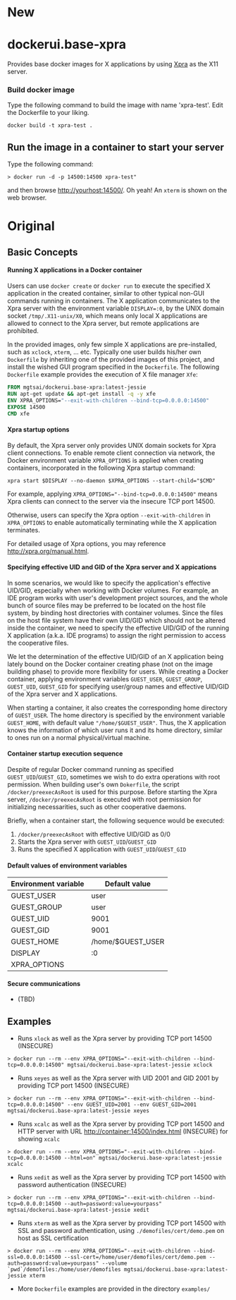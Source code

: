 # New
# dockerui.base-xpra

Provides base docker images for X applications by using [Xpra](https://xpra.org/) as the X11 server.


### Build docker image

Type the following command to build the image with name 'xpra-test'. Edit the Dockerfile to your liking.
```
docker build -t xpra-test .
```


## Run the image in a container to start your server

Type the following command:

```
> docker run -d -p 14500:14500 xpra-test"
```

and then browse <http://yourhost:14500/>.  Oh yeah!  An `xterm` is shown on the web browser.





# Original
## Basic Concepts

#### Running X applications in a Docker container

Users can use `docker create` or `docker run` to execute the specified X application in the created container, similar to other typical non-GUI commands running in containers.  The X application communicates to the Xpra server with the environment variable `DISPLAY=:0`, by the UNIX domain socket `/tmp/.X11-unix/X0`, which means only local X applications are allowed to connect to the Xpra server, but remote applications are prohibited.

In the provided images, only few simple X applications are pre-installed, such as `xclock`, `xterm`, ... etc.  Typically one user builds his/her own `Dockerfile` by inheriting one of the provided images of this project, and install the wished GUI program specified in the `Dockerfile`.  The following `Dockerfile` example provides the execution of X file manager `Xfe`:

```dockerfile
FROM mgtsai/dockerui.base-xpra:latest-jessie
RUN apt-get update && apt-get install -q -y xfe
ENV XPRA_OPTIONS="--exit-with-children --bind-tcp=0.0.0.0:14500"
EXPOSE 14500
CMD xfe
```


#### Xpra startup options

By default, the Xpra server only provides UNIX domain sockets for Xpra client connections.  To enable remote client connection via network, the Docker environment variable `XPRA_OPTIONS` is applied when creating containers, incorporated in the following Xpra startup command:

```
xpra start $DISPLAY --no-daemon $XPRA_OPTIONS --start-child="$CMD"
```

For example, applying `XPRA_OPTIONS="--bind-tcp=0.0.0.0:14500"` means Xpra clients can connect to the server via the insecure TCP port 14500.

Otherwise, users can specify the Xpra option `--exit-with-children` in `XPRA_OPTIONS` to enable automatically terminating while the X application terminates.

For detailed usage of Xpra options, you may reference <http://xpra.org/manual.html>.


#### Specifying effective UID and GID of the Xpra server and X appications

In some scenarios, we would like to specify the application's effective UID/GID, especially when working with Docker volumes.  For example, an IDE program works with user's development project sources, and the whole bunch of source files may be preferred to be located on the host file system, by binding host directories with container volumes.  Since the files on the host file system have their own UID/GID which should not be altered inside the container, we need to specify the effective UID/GID of the running X application (a.k.a. IDE programs) to assign the right permission to access the cooperative files.

We let the determination of the effective UID/GID of an X application being lately bound on the Docker container creating phase (not on the image building phase) to provide more flexibility for users.  While creating a Docker container, applying environment variables `GUEST_USER`, `GUEST_GROUP`, `GUEST_UID`, `GUEST_GID` for specifying user/group names and effective UID/GID of the Xpra server and X applications.

When starting a container, it also creates the corresponding home directory of `GUEST_USER`.  The home directory is specified by the environment variable `GUEST_HOME`, with default value `"/home/$GUEST_USER"`.  Thus, the X application knows the information of which user runs it and its home directory, similar to ones run on a normal physical/virtual machine.


#### Container startup execution sequence

Despite of regular Docker command running as specified `GUEST_UID`/`GUEST_GID`, sometimes we wish to do extra operations with root permission.  When building user's own `Dokerfile`, the script `/docker/preexecAsRoot` is used for this purpose.  Before starting the Xpra server, `/docker/preexecAsRoot` is executed with root permission for initializing necessarities, such as other cooperative daemons.

Briefly, when a container start, the following sequence would be executed:

1. `/docker/preexecAsRoot` with effective UID/GID as 0/0
2. Starts the Xpra server with `GUEST_UID`/`GUEST_GID`
3. Runs the specified X application with `GUEST_UID`/`GUEST_GID`


#### Default values of environment variables

Environment variable | Default value
---------------------|--------------
GUEST_USER           | user
GUEST_GROUP          | user
GUEST_UID            | 9001
GUEST_GID            | 9001
GUEST_HOME           | /home/$GUEST_USER
DISPLAY              | :0
XPRA_OPTIONS         |


#### Secure communications

* (TBD)


## Examples

* Runs `xlock` as well as the Xpra server by providing TCP port 14500 (INSECURE)

```
> docker run --rm --env XPRA_OPTIONS="--exit-with-children --bind-tcp=0.0.0.0:14500" mgtsai/dockerui.base-xpra:latest-jessie xclock
```


* Runs `xeyes` as well as the Xpra server with UID 2001 and GID 2001 by providing TCP port 14500 (INSECURE)

```
> docker run --rm --env XPRA_OPTIONS="--exit-with-children --bind-tcp=0.0.0.0:14500" --env GUEST_UID=2001 --env GUEST_GID=2001 mgtsai/dockerui.base-xpra:latest-jessie xeyes
```


* Runs `xcalc` as well as the Xpra server by providing TCP port 14500 and HTTP server with URL <http://container:14500/index.html> (INSECURE) for showing `xcalc`

```
> docker run --rm --env XPRA_OPTIONS="--exit-with-children --bind-tcp=0.0.0.0:14500 --html=on" mgtsai/dockerui.base-xpra:latest-jessie xcalc
```


* Runs `xedit` as well as the Xpra server by providing TCP port 14500 with password authentication (INSECURE)

```
> docker run --rm --env XPRA_OPTIONS="--exit-with-children --bind-tcp=0.0.0.0:14500 --auth=password:value=yourpass" mgtsai/dockerui.base-xpra:latest-jessie xedit
```


* Runs `xterm` as well as the Xpra server by providing TCP port 14500 with SSL and password authentication, using `./demofiles/cert/demo.pem` on host as SSL certification

```
> docker run --rm --env XPRA_OPTIONS="--exit-with-children --bind-ssl=0.0.0.0:14500 --ssl-cert=/home/user/demofiles/cert/demo.pem --auth=password:value=yourpass" --volume `pwd`/demofiles:/home/user/demofiles mgtsai/dockerui.base-xpra:latest-jessie xterm
```


* More `Dockerfile` examples are provided in the directory `examples/`
